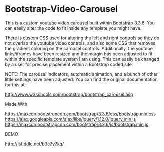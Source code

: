 # Bootstrap-Video-Carousel

This is a custom youtube video carousel built within Bootstrap 3.3.6. You can easily alter the code to fit inside any template you might have.

There is custom CSS used for altering the left and right controls so they do not overlap the youtube video controls, and also some CSS that removes the gradient coloring on the carousel controls. Additionally, the youtube links/iframes have been resized and the margin has been adjusted to fit within the specific template system I am using. This can easily be changed by a user for precise placement within a Bootstrap coded site. 

NOTE: The carousel indicators, automatic animation, and a bunch of other little settings have been adjusted. You can find the original documentation for this at:

http://www.w3schools.com/bootstrap/bootstrap_carousel.asp


Made With

https://maxcdn.bootstrapcdn.com/bootstrap/3.3.6/css/bootstrap.min.css 
https://ajax.googleapis.com/ajax/libs/jquery/1.12.0/jquery.min.js 
https://maxcdn.bootstrapcdn.com/bootstrap/3.3.6/js/bootstrap.min.js

DEMO

http://jsfiddle.net/b3c7y7kq/


